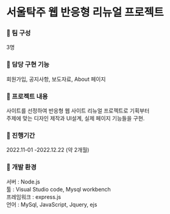 # 서울탁주 웹 반응형 리뉴얼 프로젝트


### 📌 팀 구성<br>
3명

### 📌 담당 구현 기능
회원가입, 공지사항, 보도자료, About 페이지


### 📌 프로젝트 내용 
사이트를 선정하여 반응형 웹 사이트 리뉴얼 프로젝트로 기획부터 <br>
주제에 맞는 디자인 제작과 UI설계, 실제 페이지 기능들을 구현. <br>

### 📌  진행기간
2022.11-01 -2022.12.22 (약 2개월)
<br>


### 📌 개발 환경
서버 : Node.js<br>
툴 : Visual Studio code, Mysql workbench<br>
프레임워크 : express.js<br>
언어 : MySql, JavaScript, Jquery, ejs<br>
